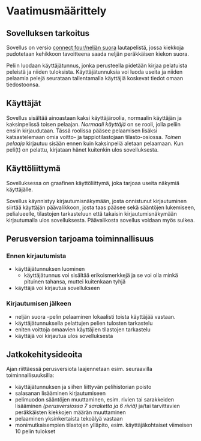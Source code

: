 # Vaatimusmäärittely

## Sovelluksen tarkoitus

Sovellus on versio [connect four/neljän suora](https://fi.wikipedia.org/wiki/Nelj%C3%A4n_suora) lautapelistä, jossa kiekkoja pudotetaan kehikkoon tavoitteena saada neljän peräkkäisen kiekon suora.

Peliin luodaan käyttäjätunnus, jonka perusteella pidetään kirjaa pelatuista peleistä ja niiden tuloksista. Käyttäjätunnuksia voi luoda useita ja niiden pelaamia pelejä seurataan tallentamalla käyttäjiä koskevat tiedot omaan tiedostoonsa.

## Käyttäjät

Sovellus sisältää ainoastaan kaksi käyttäjäroolia, normaalin käyttäjän ja kaksinpelissä toisen pelaajan. 
*Normaali käyttäjä* on se rooli, jolla peliin ensiin kirjaudutaan. Tässä roolissa pääsee pelaamisen lisäksi katsastelemaan omia voitto- ja tappiotilastojaan tilasto-osiossa.
*Toinen pelaaja* kirjautuu sisään ennen kuin kaksinpeliä aletaan pelaamaan. Kun peli(t) on pelattu, kirjataan hänet kuitenkin ulos sovelluksesta.

## Käyttöliittymä

Sovelluksessa on graafinen käyttöliittymä, joka tarjoaa useita näkymiä käyttäjälle.

Sovellus käynnistyy kirjautumisnäkymään, josta onnistunut kirjautuminen siirtää käyttäjän päävalikkoon, josta taas pääsee sekä sääntöjen lukemiseen, pelialueelle, tilastojen tarkasteluun että takaisin kirjautumisnäkymään kirjautumalla ulos sovelluksesta. Päävalikosta sovellus voidaan myös sulkea.

## Perusversion tarjoama toiminnallisuus

### Ennen kirjautumista

* käyttäjätunnuksen luominen
  * käyttäjätunnus voi sisältää erikoismerkkejä ja se voi olla minkä pituinen tahansa, muttei kuitenkaan tyhjä
* käyttäjä voi kirjautua sovellukseen

### Kirjautumisen jälkeen

* neljän suora -pelin pelaaminen lokaalisti toista käyttäjää vastaan.
* käyttäjätunnuksella pelattujen pelien tulosten tarkastelu
* eniten voittoja omaavien käyttäjien tilastojen tarkastelu
* käyttäjä voi kirjautua ulos sovelluksesta

## Jatkokehitysideoita

Ajan riittäessä perusversiota laajennetaan esim. seuraavilla toiminnallisuuksilla:

* käyttäjätunnuksen ja siihen liittyvän pelihistorian poisto
* salasanan lisääminen kirjautumiseen
* pelimuodon sääntöjen muuttaminen, esim. rivien tai sarakkeiden lisääminen *(perusversiossa 7 saraketta ja 6 riviä)* ja/tai tarvittavien peräkkäisten kiekkojen määrän muuttaminen
* pelaaminen yksinkertaista tekoälyä vastaan
* monimutkaisempien tilastojen ylläpito, esim. käyttäjäkohtaiset viimeisen 10 pelin tulokset
